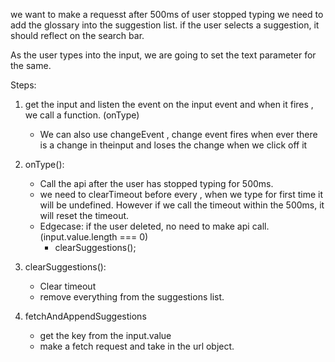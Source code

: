 we want to make a requesst after 500ms of user stopped typing we need to add the glossary into the suggestion list.
if the user selects a suggestion, it should reflect on the search bar.

As the user types into the input, we are going to set the text parameter for the same.

Steps:
1) get the input and listen the event on the input event and when it fires , we call a function. (onType)
    - We can also use changeEvent , change event fires when ever there is a change in theinput and loses the change when we click off it

2) onType():
    - Call the api after the user has stopped typing for 500ms.
    - we need to clearTimeout before every , when we type for first time it will be undefined. However if we call the timeout within the 500ms, it will reset the timeout.
    - Edgecase: if the user deleted, no need to make api call. (input.value.length === 0)
        - clearSuggestions();
        
3) clearSuggestions():
    - Clear timeout 
    - remove everything from the suggestions list.

4) fetchAndAppendSuggestions
    - get the key from the input.value
    - make a fetch request and take in the url object.
    